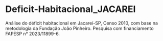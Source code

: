 # Deficit-Habitacional_JACAREI
Análise do déficit habitacional em Jacareí-SP, Censo 2010, com base na metodologia da Fundação João Pinheiro. Pesquisa com financiamento FAPESP n° 2023/11899-6.
